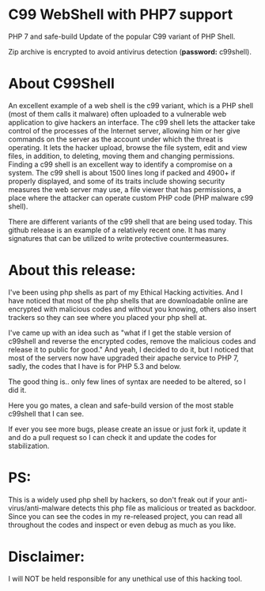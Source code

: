 # C99 WebShell with PHP7 support

PHP 7 and safe-build Update of the popular C99 variant of PHP Shell.

Zip archive is encrypted to avoid antivirus detection (**password:** c99shell).


# About C99Shell

An excellent example of a web shell is the c99 variant, which is a PHP shell (most of them calls it malware) often uploaded to a vulnerable web application to give hackers an interface. The c99 shell lets the attacker take control of the processes of the Internet server, allowing him or her give commands on the server as the account under which the threat is operating. It lets the hacker upload, browse the file system, edit and view files, in addition, to deleting, moving them and changing permissions. Finding a c99 shell is an excellent way to identify a compromise on a system. The c99 shell is about 1500 lines long if packed and 4900+ if properly displayed, and some of its traits include showing security measures the web server may use, a file viewer that has permissions, a place where the attacker can operate custom PHP code (PHP malware c99 shell).

There are different variants of the c99 shell that are being used today. This github release is an example of a relatively recent one. It has many signatures that can be utilized to write protective countermeasures.

# About this release:

I've been using php shells as part of my Ethical Hacking activities.
And I have noticed that most of the php shells that are downloadable online are encrypted with malicious codes and without you knowing, others also insert trackers so they can see where you placed your php shell at.

I've came up with an idea such as "what if I get the stable version of c99shell and reverse the encrypted codes, remove the malicious codes and release it to public for good."
And yeah, I decided to do it, but I noticed that most of the servers now have upgraded their apache service to PHP 7, sadly, the codes that I have is for PHP 5.3 and below.

The good thing is.. only few lines of syntax are needed to be altered, so I did it.

Here you go mates, a clean and safe-build version of the most stable c99shell that I can see.

If ever you see more bugs, please create an issue or just fork it, update it and do a pull request so I can check it and update the codes for stabilization.


# PS: 

This is a widely used php shell by hackers, so don't freak out if your anti-virus/anti-malware detects this php file as malicious or treated as backdoor.
Since you can see the codes in my re-released project, you can read all throughout the codes and inspect or even debug as much as you like.


# Disclaimer:

I will NOT be held responsible for any unethical use of this hacking tool.
